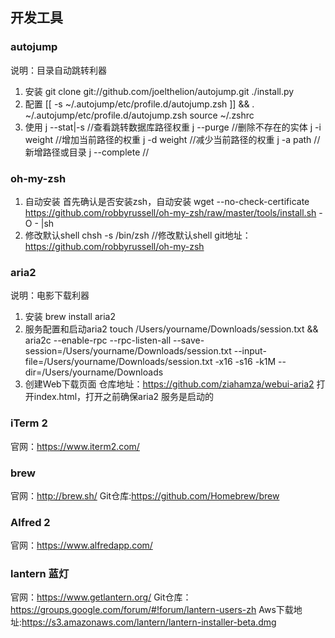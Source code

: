 ## 开发工具

### autojump
说明：目录自动跳转利器
1. 安装
    git clone git://github.com/joelthelion/autojump.git
    ./install.py
2. 配置
    [[ -s ~/.autojump/etc/profile.d/autojump.zsh ]] && . ~/.autojump/etc/profile.d/autojump.zsh
    source ~/.zshrc
3. 使用
    j --stat|-s //查看跳转数据库路径权重
    j --purge //删除不存在的实体
    j -i weight //增加当前路径的权重
    j -d weight //减少当前路径的权重
    j -a path //新增路径或目录
    j --complete //

### oh-my-zsh
1. 自动安装
首先确认是否安装zsh，自动安装
wget --no-check-certificate https://github.com/robbyrussell/oh-my-zsh/raw/master/tools/install.sh -O - |sh
2. 修改默认shell
chsh -s /bin/zsh //修改默认shell
git地址：https://github.com/robbyrussell/oh-my-zsh

### aria2
说明：电影下载利器
1. 安装
brew install aria2
2. 服务配置和启动aria2
touch /Users/yourname/Downloads/session.txt && aria2c --enable-rpc --rpc-listen-all --save-session=/Users/yourname/Downloads/session.txt --input-file=/Users/yourname/Downloads/session.txt -x16 -s16 -k1M --dir=/Users/yourname/Downloads
3. 创建Web下载页面
   仓库地址：https://github.com/ziahamza/webui-aria2
   打开index.html，打开之前确保aria2 服务是启动的

### iTerm 2
官网：https://www.iterm2.com/

### brew
官网：http://brew.sh/
Git仓库:https://github.com/Homebrew/brew

### Alfred 2
官网：https://www.alfredapp.com/

### lantern 蓝灯
官网：https://www.getlantern.org/
Git仓库：https://groups.google.com/forum/#!forum/lantern-users-zh
Aws下载地址:https://s3.amazonaws.com/lantern/lantern-installer-beta.dmg
